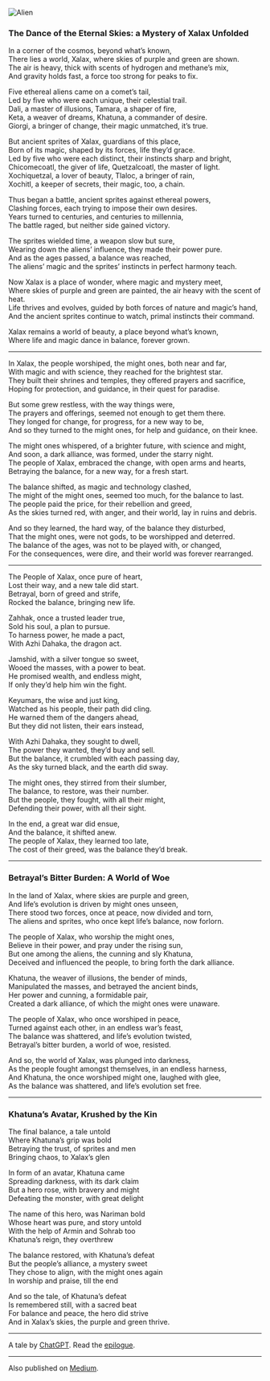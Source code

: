 ![Alien](//cacilhas.cc/img/alien.png)

### The Dance of the Eternal Skies: a Mystery of Xalax Unfolded

In a corner of the cosmos, beyond what’s known,  
There lies a world, Xalax, where skies of purple and green are shown.  
The air is heavy, thick with scents of hydrogen and methane’s mix,  
And gravity holds fast, a force too strong for peaks to fix.

Five ethereal aliens came on a comet’s tail,  
Led by five who were each unique, their celestial trail.  
Dali, a master of illusions, Tamara, a shaper of fire,  
Keta, a weaver of dreams, Khatuna, a commander of desire.  
Giorgi, a bringer of change, their magic unmatched, it’s true.

But ancient sprites of Xalax, guardians of this place,  
Born of its magic, shaped by its forces, life they’d grace.  
Led by five who were each distinct, their instincts sharp and bright,  
Chicomecoatl, the giver of life, Quetzalcoatl, the master of light.  
Xochiquetzal, a lover of beauty, Tlaloc, a bringer of rain,  
Xochitl, a keeper of secrets, their magic, too, a chain.

Thus began a battle, ancient sprites against ethereal powers,  
Clashing forces, each trying to impose their own desires.  
Years turned to centuries, and centuries to millennia,  
The battle raged, but neither side gained victory.

The sprites wielded time, a weapon slow but sure,  
Wearing down the aliens’ influence, they made their power pure.  
And as the ages passed, a balance was reached,  
The aliens’ magic and the sprites’ instincts in perfect harmony teach.

Now Xalax is a place of wonder, where magic and mystery meet,  
Where skies of purple and green are painted, the air heavy with the scent of heat.  
Life thrives and evolves, guided by both forces of nature and magic’s hand,  
And the ancient sprites continue to watch, primal instincts their command.

Xalax remains a world of beauty, a place beyond what’s known,  
Where life and magic dance in balance, forever grown.

* * *

In Xalax, the people worshiped, the might ones, both near and far,  
With magic and with science, they reached for the brightest star.  
They built their shrines and temples, they offered prayers and sacrifice,  
Hoping for protection, and guidance, in their quest for paradise.

But some grew restless, with the way things were,  
The prayers and offerings, seemed not enough to get them there.  
They longed for change, for progress, for a new way to be,  
And so they turned to the might ones, for help and guidance, on their knee.

The might ones whispered, of a brighter future, with science and might,  
And soon, a dark alliance, was formed, under the starry night.  
The people of Xalax, embraced the change, with open arms and hearts,  
Betraying the balance, for a new way, for a fresh start.

The balance shifted, as magic and technology clashed,  
The might of the might ones, seemed too much, for the balance to last.  
The people paid the price, for their rebellion and greed,  
As the skies turned red, with anger, and their world, lay in ruins and debris.

And so they learned, the hard way, of the balance they disturbed,  
That the might ones, were not gods, to be worshipped and deterred.  
The balance of the ages, was not to be played with, or changed,  
For the consequences, were dire, and their world was forever rearranged.

* * *

The People of Xalax, once pure of heart,  
Lost their way, and a new tale did start.  
Betrayal, born of greed and strife,  
Rocked the balance, bringing new life.

Zahhak, once a trusted leader true,  
Sold his soul, a plan to pursue.  
To harness power, he made a pact,  
With Azhi Dahaka, the dragon act.

Jamshid, with a silver tongue so sweet,  
Wooed the masses, with a power to beat.  
He promised wealth, and endless might,  
If only they’d help him win the fight.

Keyumars, the wise and just king,  
Watched as his people, their path did cling.  
He warned them of the dangers ahead,  
But they did not listen, their ears instead,

With Azhi Dahaka, they sought to dwell,  
The power they wanted, they’d buy and sell.  
But the balance, it crumbled with each passing day,  
As the sky turned black, and the earth did sway.

The might ones, they stirred from their slumber,  
The balance, to restore, was their number.  
But the people, they fought, with all their might,  
Defending their power, with all their sight.

In the end, a great war did ensue,  
And the balance, it shifted anew.  
The people of Xalax, they learned too late,  
The cost of their greed, was the balance they’d break.

* * *

### Betrayal’s Bitter Burden: A World of Woe

In the land of Xalax, where skies are purple and green,  
And life’s evolution is driven by might ones unseen,  
There stood two forces, once at peace, now divided and torn,  
The aliens and sprites, who once kept life’s balance, now forlorn.

The people of Xalax, who worship the might ones,  
Believe in their power, and pray under the rising sun,  
But one among the aliens, the cunning and sly Khatuna,  
Deceived and influenced the people, to bring forth the dark alliance.

Khatuna, the weaver of illusions, the bender of minds,  
Manipulated the masses, and betrayed the ancient binds,  
Her power and cunning, a formidable pair,  
Created a dark alliance, of which the might ones were unaware.

The people of Xalax, who once worshiped in peace,  
Turned against each other, in an endless war’s feast,  
The balance was shattered, and life’s evolution twisted,  
Betrayal’s bitter burden, a world of woe, resisted.

And so, the world of Xalax, was plunged into darkness,  
As the people fought amongst themselves, in an endless harness,  
And Khatuna, the once worshiped might one, laughed with glee,  
As the balance was shattered, and life’s evolution set free.

* * *

### Khatuna’s Avatar, Krushed by the Kin

The final balance, a tale untold  
Where Khatuna’s grip was bold  
Betraying the trust, of sprites and men  
Bringing chaos, to Xalax’s glen

In form of an avatar, Khatuna came  
Spreading darkness, with its dark claim  
But a hero rose, with bravery and might  
Defeating the monster, with great delight

The name of this hero, was Nariman bold  
Whose heart was pure, and story untold  
With the help of Armin and Sohrab too  
Khatuna’s reign, they overthrew

The balance restored, with Khatuna’s defeat  
But the people’s alliance, a mystery sweet  
They chose to align, with the might ones again  
In worship and praise, till the end

And so the tale, of Khatuna’s defeat  
Is remembered still, with a sacred beat  
For balance and peace, the hero did strive  
And in Xalax’s skies, the purple and green thrive.

* * *

A tale by [ChatGPT](https://chat.openai.com/chat/). Read the [epilogue](/2023/02/xalax-epilogue.html).

* * *

Also published on [Medium](https://cacilhas.medium.com/the-dance-of-the-eternal-skies-4b5e567263ac).